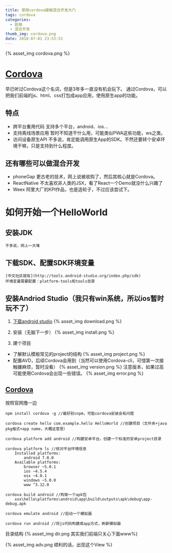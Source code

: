 ```yaml
---
title: 使用cordova接触混合开发大门
tags: cordova
categories:
  - 前端
  - 混合开发
thumb_img: cordova.png
date: 2018-07-01 23:53:53
---
```



{% asset_img cordova.png %}

# [Cordova](http://cordova.apache.org/)
早已听过Cordova这个名词，但是3年多一直没有机会玩下。
通过Cordova，可以把我们前端的js、html、css打包成app应用，使用原生app的功能。
## 特点
- 跨平台重用代码
    支持多个平台，android、ios...
- 支持离线场景应用
    暂时不知道干什么用，可能类似PWA这些功能，ws之类。
- 访问设备原生API
    不多说，肯定能调用原生App的SDK。不然还要转个安卓环境干嘛，只是支持到什么程度。

## 还有哪些可以做混合开发
- phoneGap
    更古老的技术，网上说被收购了，然后其核心就是Cordova。
- ReactNative
    不太喜欢非人类的JSX，看了React一个Demo就没什么兴趣了
- Weex
    阿里大厂的KPI作品，也是造轮子，不过应该尝试下。

# 如何开始一个HelloWorld
## 安装JDK
    不多说，网上一大堆

## 下载SDK、配置SDK环境变量
    [中文社区就有](http://tools.android-studio.org/index.php/sdk)
    环境变量需要配置：platform-tools和tools目录

## 安装Andriod Studio（我只有win系统，所以ios暂时玩不了）
1. [下载android studio](https://developer.android.google.cn/studio/)
{% asset_img download.png %}

2. 安装（无脑下一步）
{% asset_img install.png %}

3. 建个项目
- 了解默认模板常见的project的结构
    {% asset_img project.png %}
- 配置AVD，后续Cordova会用到（当然可以使用Cordova-cli，可惜第一次接触嫌麻烦，暂时没看）
    {% asset_img version.png %}
    注意版本，如果过高可能使用Cordova会出现一些错误。
    {% asset_img error.png %}

## [Cordova](http://cordova.apache.org/docs/en/latest/guide/cli/index.html)
按照官网撸一边
````
npm install cordova -g //最好别cnpm，可能cordova安装会有问题

cordova create hello com.example.hello HelloWorld //创建项目（文件夹+java pkg格式+app name，大概这意思）

cordova platform add android //构建安卓平台，创建一个标准的安卓project目录

cordova platform ls //核对平台环境信息
    Installed platforms:
        android 7.0.0
    Available platforms:
        browser ~5.0.1
        ios ~4.5.4
        osx ~4.0.1
        windows ~5.0.0
        www ^3.12.0

cordova build android //构架一个apk包
    xxx\hello\platforms\android\app\build\outputs\apk\debug\app-debug.apk

cordova emulate android //启动一个模拟器

cordova run android //将js代码构建成app方式，刷新模拟器
````
目录结构
{% asset_img dir.png 其实我们前端只关心下面www%}

{% asset_img adv.png 顺利的话，出现这个View %}